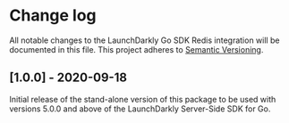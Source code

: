 # Change log

All notable changes to the LaunchDarkly Go SDK Redis integration will be documented in this file. This project adheres to [Semantic Versioning](http://semver.org).

## [1.0.0] - 2020-09-18
Initial release of the stand-alone version of this package to be used with versions 5.0.0 and above of the LaunchDarkly Server-Side SDK for Go.
